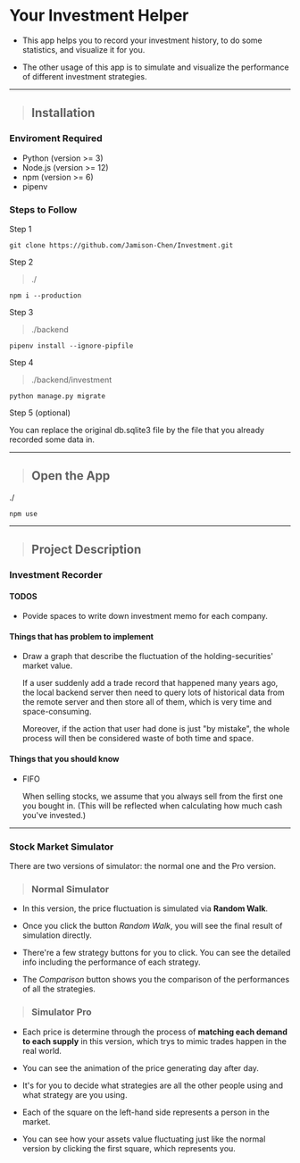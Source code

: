 # Your Investment Helper

* This app helps you to record your investment history, to do some statistics, and visualize it for you.

* The other usage of this app is to simulate and visualize the performance of different investment strategies.

---

>## Installation

### Enviroment Required

* Python (version >= 3)
* Node.js (version >= 12)
* npm (version >= 6)
* pipenv

### Steps to Follow

Step 1

    git clone https://github.com/Jamison-Chen/Investment.git

Step 2

>./

    npm i --production

Step 3

>./backend

    pipenv install --ignore-pipfile

Step 4

>./backend/investment

    python manage.py migrate

Step 5 (optional)

You can replace the original db.sqlite3 file by the file that you already recorded some data in.

---

>## Open the App

./

    npm use

---

>## Project Description

### **Investment Recorder**

#### TODOS

* Povide spaces to write down investment memo for each company.

#### Things that has problem to implement

* Draw a graph that describe the fluctuation of the holding-securities' market value.

    If a user suddenly add a trade record that happened many years ago, the local backend server then need to query lots of historical data from the remote server and then store all of them, which is very time and space-consuming.

    Moreover, if the action that user had done is just "by mistake", the whole process will then be considered waste of both time and space.

#### Things that you should know

* FIFO

    When selling stocks, we assume that you always sell from the first one you bought in. (This will be reflected when calculating how much cash you've invested.)

---

### **Stock Market Simulator**

There are two versions of simulator: the normal one and the Pro version.

> ### Normal Simulator

* In this version, the price fluctuation is simulated via **Random Walk**.

* Once you click the button *Random Walk*, you will see the final result of simulation directly.

* There're a few strategy buttons for you to click. You can see the detailed info including the performance of each strategy.

* The *Comparison* button shows you the comparison of the performances of all the strategies.

> ### Simulator Pro

* Each price is determine through the process of **matching each demand to each supply** in this version, which trys to mimic trades happen in the real world.

* You can see the animation of the price generating day after day.

* It's for you to decide what strategies are all the other people using and what strategy are you using.

* Each of the square on the left-hand side represents a person in the market.

* You can see how your assets value fluctuating just like the normal version by clicking the first square, which represents you.
